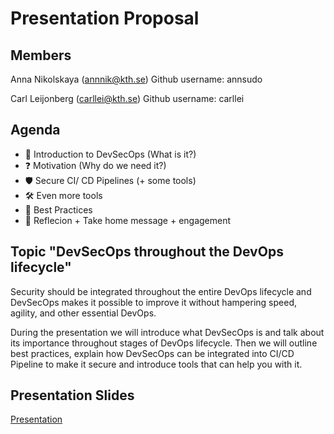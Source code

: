 # Presentation Proposal

## Members
Anna Nikolskaya (annnik@kth.se)
Github username: annsudo

Carl Leijonberg (carllei@kth.se)
Github username: carllei

## Agenda
 - 📖  Introduction to DevSecOps (What is it?) 
 - ❓  Motivation (Why do we need it?)
 - 🛡 Secure CI/ CD Pipelines (+ some tools)
 - 🛠️  Even more tools
 - 🔑  Best Practices
 - 📝  Reflecion + Take home message + engagement

## Topic "DevSecOps throughout the DevOps lifecycle"
Security should be integrated throughout the entire DevOps lifecycle and DevSecOps makes it possible to improve it without hampering speed, agility, and other essential DevOps.

During the presentation we will introduce what DevSecOps is and talk about its importance throughout stages of DevOps lifecycle. Then we will outline best practices, explain how DevSecOps can be integrated into CI/CD Pipeline to make it secure and introduce tools that can help you with it.  


## Presentation Slides
[Presentation](TBA)

